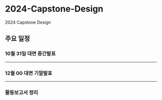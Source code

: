 # 2024-Capstone-Design
2024 Capstone Design





## 주요 일정



### 10월 31일 대면 중간발표



-------------

### 12월   00  대면 기말발표


------


### 활동보고서 정리

